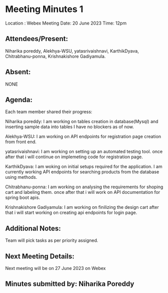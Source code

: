 # Meeting Minutes 1

 Location : Webex Meeting
 Date: 20 June 2023
 Time: 12pm

## Attendees/Present:
Niharika poreddy, Alekhya-WSU, yatasrivaishnavi, KarthikDyava, Chitrabhanu-ponna, Krishnakishore Gadiyamula.

## Absent:
NONE

## Agenda:
 Each team member shared their progress:

Niharika poreddy: 
I am working on tables creation in database(Mysql) and inserting sample data into tables I have no blockers as of now.

Alekhya-WSU: 
I am working on API endpoints for registration page creation from front end.

yatasrivaishnavi: 
I am working on setting up an automated testing tool. once after that i will continue on implemeting code for registration page.

KarthikDyava: 
I am woking on initial setups required for the application. I am currently working API endpoints for searching products from the database using methods. 

Chitrabhanu-ponna: 
I am working on analysing the requirements for shoping cart and labeling them. once after that i will work on API documentation for spring boot apis.

Krishnakishore Gadiyamula: 
I am working on finilizing the design cart after that i will start working on creating api endpoints for login page.

## Additional Notes:
Team will pick tasks as per priority assigned.

## Next Meeting Details:
Next meeting will be on 27 June 2023 on Webex

## Minutes submitted by: Niharika Poreddy
